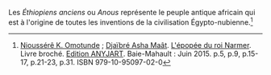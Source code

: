 <!-- TITLE: Anou -->
<!-- SUBTITLE: Présentation des Anou ou Éthiopiens anciens -->

Les *Éthiopiens anciens* ou *Anous* représente le peuple antique africain qui est à l'origine de toutes les inventions de la civilisation Égypto-nubienne.[^1]


[^1]: [Nioussérê K. Omotunde](/personnalite/nioussere-kalala-omotunde) ; [Djaïbré Asha Maât](/personnalite/djaibre-asha-maat). [L'épopée du roi Narmer](ouvrages/l-epopee-du-roi-narmer). Livre broché. [Edition ANYJART](/organisme/anyjart). Baie-Mahault : Juin 2015. p.5, p.9, p.15-17, p.21-23, p.31. ISBN 979-10-95097-02-0